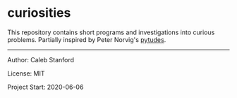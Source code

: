 # curiosities

This repository contains short programs and investigations into curious problems.
Partially inspired by Peter Norvig's [pytudes](https://github.com/norvig/pytudes).

----

Author: Caleb Stanford

License: MIT

Project Start: 2020-06-06

